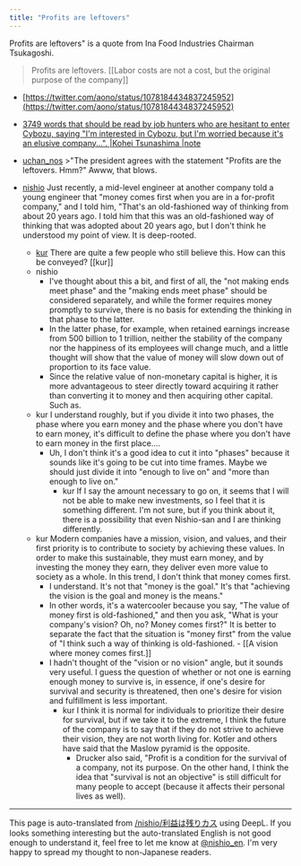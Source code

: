 ```yaml
---
title: "Profits are leftovers"
---
```


Profits are leftovers" is a quote from Ina Food Industries Chairman Tsukagoshi.
> Profits are leftovers. [[Labor costs are not a cost, but the original purpose of the company]]
- [https://twitter.com/aono/status/1078184434837245952](https://twitter.com/aono/status/1078184434837245952)

- [3749 words that should be read by job hunters who are hesitant to enter Cybozu, saying "I'm interested in Cybozu, but I'm worried because it's an elusive company...". |Kohei Tsunashima |note](https://note.mu/tsunashi/n/n1457d6d7871a)
- [uchan_nos](https://twitter.com/uchan_nos/status/1087501006634508288) >"The president agrees with the statement "Profits are the leftovers. Hmm?" Awww, that blows.
- [nishio](https://twitter.com/nishio/status/1087725578566930433) Just recently, a mid-level engineer at another company told a young engineer that "money comes first when you are in a for-profit company," and I told him, "That's an old-fashioned way of thinking from about 20 years ago. I told him that this was an old-fashioned way of thinking that was adopted about 20 years ago, but I don't think he understood my point of view. It is deep-rooted.
    - [kur](https://twitter.com/kur/status/1087896403416764416) There are quite a few people who still believe this. How can this be conveyed? [[kur]]
    - nishio
        - I've thought about this a bit, and first of all, the "not making ends meet phase" and the "making ends meet phase" should be considered separately, and while the former requires money promptly to survive, there is no basis for extending the thinking in that phase to the latter.
        - In the latter phase, for example, when retained earnings increase from 500 billion to 1 trillion, neither the stability of the company nor the happiness of its employees will change much, and a little thought will show that the value of money will slow down out of proportion to its face value.
        - Since the relative value of non-monetary capital is higher, it is more advantageous to steer directly toward acquiring it rather than converting it to money and then acquiring other capital. Such as.
    - kur I understand roughly, but if you divide it into two phases, the phase where you earn money and the phase where you don't have to earn money, it's difficult to define the phase where you don't have to earn money in the first place....
        - Uh, I don't think it's a good idea to cut it into "phases" because it sounds like it's going to be cut into time frames. Maybe we should just divide it into "enough to live on" and "more than enough to live on."
            - kur If I say the amount necessary to go on, it seems that I will not be able to make new investments, so I feel that it is something different. I'm not sure, but if you think about it, there is a possibility that even Nishio-san and I are thinking differently.
    - kur Modern companies have a mission, vision, and values, and their first priority is to contribute to society by achieving these values. In order to make this sustainable, they must earn money, and by investing the money they earn, they deliver even more value to society as a whole. In this trend, I don't think that money comes first.
        - I understand. It's not that "money is the goal." It's that "achieving the vision is the goal and money is the means."
        - In other words, it's a watercooler because you say, "The value of money first is old-fashioned," and then you ask, "What is your company's vision? Oh, no? Money comes first?" It is better to separate the fact that the situation is "money first" from the value of "I think such a way of thinking is old-fashioned.
                - [[A vision where money comes first.]]
        - I hadn't thought of the "vision or no vision" angle, but it sounds very useful. I guess the question of whether or not one is earning enough money to survive is, in essence, if one's desire for survival and security is threatened, then one's desire for vision and fulfillment is less important.
            - kur I think it is normal for individuals to prioritize their desire for survival, but if we take it to the extreme, I think the future of the company is to say that if they do not strive to achieve their vision, they are not worth living for. Kotler and others have said that the Maslow pyramid is the opposite.
                - Drucker also said, "Profit is a condition for the survival of a company, not its purpose. On the other hand, I think the idea that "survival is not an objective" is still difficult for many people to accept (because it affects their personal lives as well).
---
This page is auto-translated from [/nishio/利益は残りカス](https://scrapbox.io/nishio/利益は残りカス) using DeepL. If you looks something interesting but the auto-translated English is not good enough to understand it, feel free to let me know at [@nishio_en](https://twitter.com/nishio_en). I'm very happy to spread my thought to non-Japanese readers.